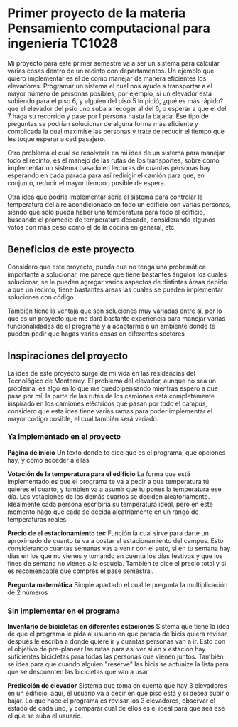 # Primer proyecto de la materia Pensamiento computacional para ingeniería TC1028

Mi proyecto para este primer semestre va a ser un sistema para calcular varias cosas dentro de un recinto con departamentos.
Un ejemplo que quiero implementar es el de como manejar de manera eficientes los elevadores. Programar un sistema el cual
nos ayude a transportar a el mayor número de personas posibles; por ejemplo, si un elevador está subiendo para el piso 6, 
y alguien del piso 5 lo pidió, ¿qué es más rápido? que el elevador del psio uno suba a recoger al del 6, o esperar a que el 
del 7 haga su recorrido y pase por l persona hasta la bajada. Ese tipo de preguntas se podrían solucionar de alguna forma más
eficiente y complicada la cual maximise las personas y trate de reducir el tiempo que les toque esperar a cad pasajero.

Otro problema el cual se resolvería en mi idea de un sistema para manejar todo el recinto, es el manejo de las rutas de los 
transportes, sobre como implementar un sistema basado en lecturas de cuantas personas hay esperando en cada parada para así
redirigir el camión para que, en conjunto, reducir el mayor tiempoo posible de espera.

Otra idea que podría implementar sería el sistema para controlar la temperatura del aire acondicionado en todo un edificio con
varias personas, siendo que solo pueda haber una temperatura para todo el edificio, buscando el promedio de temperatura deseada, 
considerando algunos votos con más peso como el de la cocina en general, etc.

## Beneficios de este proyecto

Considero que este proyecto, pueda que no tenga una probemática importante a solucionar, me parece que tiene bastantes ángulos
los cuales solucionar, se le pueden agregar varios aspectos de distintas áreas debido a que un recinto, tiene bastantes áreas 
las cuales se pueden implementar soluciones con código.

También tiene la ventaja que son soluciones muy variadas entre sí, por lo que es un proyecto que me dará bastante experiencia 
para manejar varias funcionalidades de el programa y a adaptarme a un ambiente donde te pueden pedir que hagas varias cosas en 
diferentes sectores

## Inspiraciones del proyecto

La idea de este proyecto surge de mi vida en las residencias del Tecnológico de Monterrey. El problema del elevador, aunque no
sea un problema, es algo en lo que me quedo pensando mientras espero a que pase por mí, la parte de las rutas de los camiones 
está completamente inspirado en los camiones eléctricos que pasan por todo el campus, considero que esta idea tiene varias 
ramas para poder implementar el mayor código posible, el cual también será variado.



### Ya implementado en el proyecto

**Página de inicio**
Un texto donde te dice que es el programa, que opciones hay, y como acceder a ellas

**Votación de la temperatura para el edificio**
La forma que está implementado es que el programa te va a pedir a que temperatura tú quieres el cuarto, y tambien va a asumir 
que tu pones la temperatura ese día. Las votaciones de los demás cuartos se deciden aleatoriamente. Idealmente cada persona 
escribiría su temperatura ideal, pero en este momento hago que cada se decida aleatriamente en un rango de temperaturas reales.

**Precio de el estacionamiento tec**
Función la cual sirve para darte un aproximado de cuanto te va a costar el estacionamiento del campus. Esto considerando cuantas
semanas vas a venir con el auto, si en tu semana hay dias en los que no vienes y tomando en cuenta los días festivos y que 
los fines de semana no vienes a la escuela. También te dice el precio total y si es recomendable que compres el pase semestral.

**Pregunta matemática**
Simple apartado el cual te pregunta la multiplicación de 2 números

### Sin implementar en el programa

**Inventario de bicicletas en diferentes estaciones**
Sistema que tiene la idea de que el programa le pida al usuario en que parada de bicis quiera revisar, después le escriba a 
donde quiere ir y cuantas personas van a ir. Esto con el objetivo de pre-planear las rutas para así ver si en x estación hay
suficientes bicicletas para todas las personas que vienen juntos. También se idea para que cuando alguien "reserve" las bicis
se actuaize la lista para que se descuenten las bicicletas que van a usar

**Predicción de elevador**
Sistema que toma en cuenta que hay 3 elevadores en un edificio, aquí, el usuario va a decir en que piso está y si desea subir
o bajar. Lo que hace el programa es revisar los 3 elevadores, observar el estado de cada uno, y comparar cual de ellos es el 
ideal para que sea ese el que se suba el usuario.
